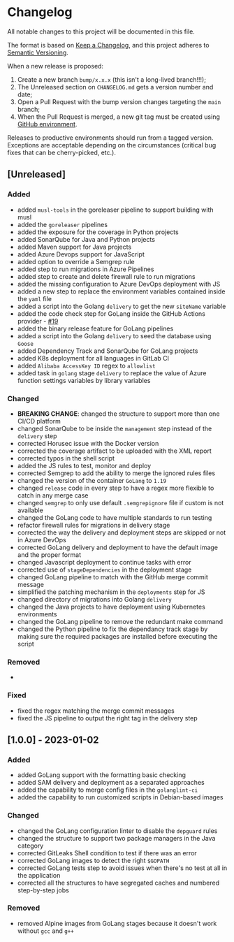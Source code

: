 # Changelog

All notable changes to this project will be documented in this file.

The format is based on [Keep a Changelog](https://keepachangelog.com/en/1.0.0/), and this project adheres to [Semantic Versioning](https://semver.org/spec/v2.0.0.html).

When a new release is proposed:

1. Create a new branch `bump/x.x.x` (this isn't a long-lived branch!!!);
2. The Unreleased section on `CHANGELOG.md` gets a version number and date;
3. Open a Pull Request with the bump version changes targeting the `main` branch;
4. When the Pull Request is merged, a new git tag must be created using [GitHub environment](https://github.com/rios0rios0/pipelines/tags).

Releases to productive environments should run from a tagged version.
Exceptions are acceptable depending on the circumstances (critical bug fixes that can be cherry-picked, etc.).

## [Unreleased]

### Added

- added `musl-tools` in the goreleaser pipeline to support building with musl
- added the `goreleaser` pipelines
- added the exposure for the coverage in Python projects
- added SonarQube for Java and Python projects
- added Maven support for Java projects
- added Azure Devops support for JavaScript
- added option to override a Semgrep rule
- added step to run migrations in Azure Pipelines
- added step to create and delete firewall rule to run migrations
- added the missing configuration to Azure DevOps deployment with JS
- added a new step to replace the environment variables contained inside the `yaml` file
- added a script into the Golang `delivery` to get the new `siteName` variable
- added the code check step for GoLang inside the GitHub Actions provider - [#19](https://github.com/rios0rios0/pipelines/issues/19)
- added the binary release feature for GoLang pipelines
- added a script into the Golang `delivery` to seed the database using `Goose`
- added Dependency Track and SonarQube for GoLang projects
- added K8s deployment for all languages in GitLab CI
- added `Alibaba AccessKey ID` regex to `allowlist`
- added task in `golang` stage `delivery` to replace the value of Azure function settings variables by library variables

### Changed

- **BREAKING CHANGE**: changed the structure to support more than one CI/CD platform
- changed SonarQube to be inside the `management` step instead of the `delivery` step
- corrected Horusec issue with the Docker version
- corrected the coverage artifact to be uploaded with the XML report
- corrected typos in the shell script
- added the JS rules to test, monitor and deploy
- corrected Semgrep to add the ability to merge the ignored rules files
- changed the version of the container `GoLang` to `1.19`
- changed `release` code in every step to have a regex more flexible to catch in any merge case
- changed `semgrep` to only use default `.semgrepignore` file if custom is not available
- changed the GoLang code to have multiple standards to run testing
- refactor firewall rules for migrations in delivery stage
- corrected the way the delivery and deployment steps are skipped or not in Azure DevOps
- corrected GoLang delivery and deployment to have the default image and the proper format
- changed Javascript deployment to continue tasks with error
- corrected use of `stageDependencies` in the deployment stage
- changed GoLang pipeline to match with the GitHub merge commit message
- simplified the patching mechanism in the `deployments` step for JS
- changed directory of migrations into Golang `delivery`
- changed the Java projects to have deployment using Kubernetes environments
- changed the GoLang pipeline to remove the redundant make command
- changed the Python pipeline to fix the dependancy track stage by making sure the required packages are installed before executing the script

### Removed

-

### Fixed

- fixed the regex matching the merge commit messages
- fixed the JS pipeline to output the right tag in the delivery step

## [1.0.0] - 2023-01-02

### Added

- added GoLang support with the formatting basic checking
- added SAM delivery and deployment as a separated approaches
- added the capability to merge config files in the `golanglint-ci`
- added the capability to run customized scripts in Debian-based images

### Changed

- changed the GoLang configuration linter to disable the `depguard` rules
- changed the structure to support two package managers in the Java category
- corrected GitLeaks Shell condition to test if there was an error
- corrected GoLang images to detect the right `$GOPATH`
- corrected GoLang tests step to avoid issues when there's no test at all in the application
- corrected all the structures to have segregated caches and numbered step-by-step jobs

### Removed

- removed Alpine images from GoLang stages because it doesn't work without `gcc` and `g++`
